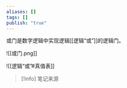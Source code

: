 ```yaml
---
aliases: []
tags: []
publish: "true"
---
```

或门是数字逻辑中实现逻辑[[逻辑“或”]]的逻辑门。

![[或门.png]]

![[逻辑“或”#真值表]]

> [!info] 笔记来源
> 

